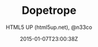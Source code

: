 ---
title: "Dopetrope"
github: https://github.com/CloudCannon/DopeTrope-Jekyll-Theme
demo: http://html5up.net/dopetrope
author: HTML5 UP (html5up.net), @n33co

ssg:
  - Jekyll
cms:
  - No Cms
date: 2015-01-07T23:00:38Z
github_branch: master
description: "DopeTrope Jekyll Theme"
stale: true
---